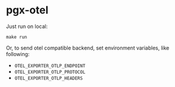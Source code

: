 # pgx-otel

Just run on local:
```shell
make run
```

Or, to send otel compatible backend, set environment variables, like following:
- `OTEL_EXPORTER_OTLP_ENDPOINT`
- `OTEL_EXPORTER_OTLP_PROTOCOL`
- `OTEL_EXPORTER_OTLP_HEADERS`
